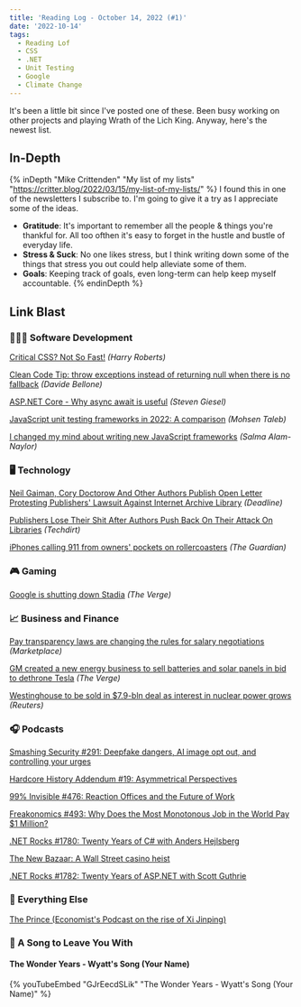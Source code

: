 ```yaml
---
title: 'Reading Log - October 14, 2022 (#1)'
date: '2022-10-14'
tags:
  - Reading Lof
  - CSS
  - .NET
  - Unit Testing
  - Google
  - Climate Change
---
```


It's been a little bit since I've posted one of these. Been busy working on other projects and playing Wrath of the Lich King. Anyway, here's the newest list.
<!-- excerpt -->

## In-Depth

{% inDepth "Mike Crittenden" "My list of my lists" "https://critter.blog/2022/03/15/my-list-of-my-lists/" %}
I found this in one of the newsletters I subscribe to. I'm going to give it a try as I appreciate some of the ideas.

- **Gratitude**: It's important to remember all the people & things you're thankful for. All too ofthen it's easy to forget in the hustle and bustle of everyday life.
- **Stress & Suck**: No one likes stress, but I think writing down some of the things that stress you out could help alleviate some of them.
- **Goals**: Keeping track of goals, even long-term can help keep myself accountable.
{% endinDepth %}

## Link Blast

### 👨🏼‍💻 Software Development

[Critical CSS? Not So Fast!](https://csswizardry.com/2022/09/critical-css-not-so-fast/) *(Harry Roberts)*

[Clean Code Tip: throw exceptions instead of returning null when there is no fallback](https://www.code4it.dev/cleancodetips/exceptions-instead-of-null) *(Davide Bellone)*

[ASP.NET Core - Why async await is useful](https://steven-giesel.com/blogPost/b925c8c1-03ba-4eb6-9b81-f09df56e0158) *(Steven Giesel)*

[JavaScript unit testing frameworks in 2022: A comparison](https://raygun.com/blog/javascript-unit-testing-frameworks/) *(Mohsen Taleb)*

[I changed my mind about writing new JavaScript frameworks](https://whitep4nth3r.com/blog/write-a-new-javascript-framework/) *(Salma Alam-Naylor)*

<h3 className="text">🖥 Technology</h3>

[Neil Gaiman, Cory Doctorow And Other Authors Publish Open Letter Protesting Publishers' Lawsuit Against Internet Archive Library](https://deadline.com/2022/09/authors-open-letter-publishers-lawsuit-internet-archive-1235129802/) *(Deadline)*

[Publishers Lose Their Shit After Authors Push Back On Their Attack On Libraries](https://www.techdirt.com/2022/10/03/publishers-lose-their-shit-after-authors-push-back-on-their-attack-on-libraries/) *(Techdirt)*

[iPhones calling 911 from owners' pockets on rollercoasters](https://www.theguardian.com/technology/2022/oct/11/iphones-calling-911-from-owners-pockets-on-rollercoasters) *(The Guardian)*

<h3 className="text">🎮 Gaming</h3>

[Google is shutting down Stadia](https://www.theverge.com/2022/9/29/23378713/google-stadia-shutting-down-game-streaming-january-2023) *(The Verge)*

<h3 className="text">📈 Business and Finance</h3>

[Pay transparency laws are changing the rules for salary negotiations](https://www.marketplace.org/2022/09/28/pay-transparency-laws-are-changing-the-rules-for-salary-negotiations/) *(Marketplace)*

[GM created a new energy business to sell batteries and solar panels in bid to dethrone Tesla](https://www.theverge.com/2022/10/11/23391433/gm-energy-ev-battery-solar-panel-charger-grid-utility) *(The Verge)*

[Westinghouse to be sold in $7.9-bln deal as interest in nuclear power grows](https://www.reuters.com/markets/deals/cameco-corp-brookfield-renewable-partners-buy-westinghouse-79-bln-deal-2022-10-11/) *(Reuters)*

<h3 className="text">🎧 Podcasts</h3>

[Smashing Security #291: Deepfake dangers, AI image opt out, and controlling your urges](https://www.smashingsecurity.com/291-deepfake-dangers-ai-image-opt-out-and-controlling-your-urges/)

[Hardcore History Addendum #19: Asymmetrical Perspectives](https://www.stitcher.com/show/dan-carlins-hardcore-history-addendum/episode/ep19-asymmetrical-perspectives-90260274)

[99% Invisible #476: Reaction Offices and the Future of Work](https://99percentinvisible.org/episode/reaction-offices-and-the-future-of-work/)

[Freakonomics #493: Why Does the Most Monotonous Job in the World Pay $1 Million?](https://freakonomics.com/podcast/why-does-the-most-monotonous-job-in-the-world-pay-1-million/)

[.NET Rocks #1780: Twenty Years of C# with Anders Hejlsberg](https://www.dotnetrocks.com/details/1780)

[The New Bazaar: A Wall Street casino heist](https://shows.acast.com/the-new-bazaar/episodes/a-wall-street-casino-heist)

[.NET Rocks #1782: Twenty Years of ASP.NET with Scott Guthrie](https://www.dotnetrocks.com/details/1782)

<h3 className="text">🎒 Everything Else</h3>

[The Prince (Economist's Podcast on the rise of Xi Jinping)](https://www.economist.com/theprincepod)

<h3 className="text">🎵 A Song to Leave You With</h3>

#### The Wonder Years - Wyatt's Song (Your Name)

{% youTubeEmbed "GJrEecdSLik" "The Wonder Years - Wyatt's Song (Your Name)" %}